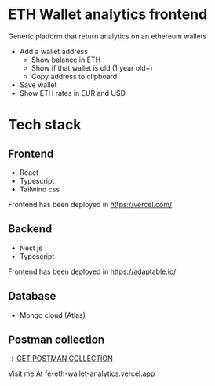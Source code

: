 # ETH Wallet analytics frontend

Generic platform that return analytics on an ethereum wallets

- Add a wallet address
  - Show balance in ETH
  - Show if that wallet is old (1 year old+)
  - Copy address to clipboard
- Save wallet
- Show ETH rates in EUR and USD

# Tech stack

## Frontend

- React
- Typescript
- Tailwind css

Frontend has been deployed in https://vercel.com/

## Backend

- Nest js
- Typescript

Frontend has been deployed in https://adaptable.io/

## Database

- Mongo cloud (Atlas)

## Postman collection

-> [GET POSTMAN COLLECTION](https://api.postman.com/collections/27458751-5035fbab-84fb-4bcc-86d4-c9bc8f1c37f9?access_key=PMAT-01H2VDKR3Q3D6YYRAMAWTY9593)

Visit me At fe-eth-wallet-analytics.vercel.app
